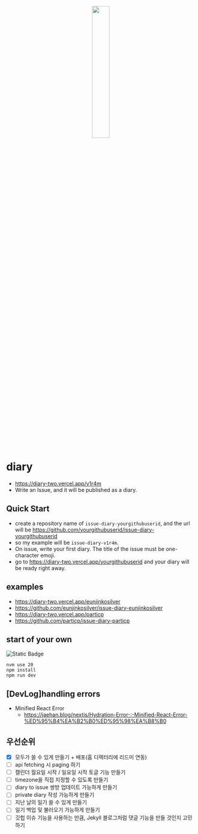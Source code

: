 <p align="center">
    <img src="https://github.com/v1r4m/issue-diary-v1r4m/assets/26866063/b12a9ada-d028-4097-a4ef-97ff2d32642f" width="30%" height="30%" />
</p>

# diary
- https://diary-two.vercel.app/v1r4m
- Write an Issue, and it will be published as a diary.

## Quick Start
- create a repository name of `issue-diary-yourgithubuserid`, and the url will be https://github.com/yourgithubuserid/issue-diary-yourgithubuserid
- so my example will be `issue-diary-v1r4m`. 
- On issue, write your first diary. The title of the issue must be one-character emoji.
- go to https://diary-two.vercel.app/yourgithubuserid and your diary will be ready right away.

## examples
- https://diary-two.vercel.app/eunjinkosilver
- https://github.com/eunjinkosilver/issue-diary-eunjinkosilver
- https://diary-two.vercel.app/particp
- https://github.com/particp/issue-diary-particp

## start of your own
![Static Badge](https://img.shields.io/badge/node-v20-blue)
```
nvm use 20
npm install
npm run dev
```

## [DevLog]handling errors
- Minified React Error 
    - https://jaehan.blog/nextjs/Hydration-Error-:-Minified-React-Error-%ED%95%B4%EA%B2%B0%ED%95%98%EA%B8%B0

## 우선순위
- [x] 모두가 쓸 수 있게 만들기 + 배포(홈 디렉터리에 리드미 연동)
- [ ] api fetching 시 paging 하기
- [ ] 캘린더 월요일 시작 / 일요일 시작 토글 기능 만들기
- [ ] timezone을 직접 지정할 수 있도록 만들기
- [ ] diary to issue 쌍방 업데이트 가능하게 만들기
- [ ] private diary 작성 가능하게 만들기
- [ ] 지난 날의 일기 쓸 수 있게 만들기
- [ ] 일기 백업 및 불러오기 가능하게 만들기
- [ ] 깃헙 이슈 기능을 사용하는 만큼, Jekyll 블로그처럼 댓글 기능을 만들 것인지 고민하기